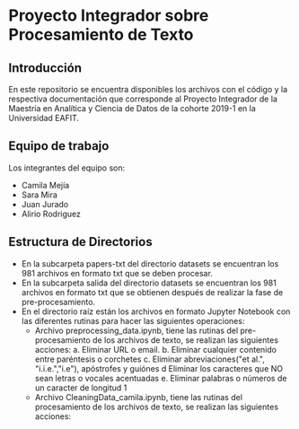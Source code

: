 # Proyecto Integrador sobre Procesamiento de Texto

## Introducción
En este repositorio se encuentra disponibles  los archivos con el código y la respectiva documentación que corresponde al Proyecto Integrador de la Maestría en Analítica y Ciencia de Datos de la cohorte 2019-1 en la  Universidad EAFIT.

## Equipo de trabajo
Los integrantes del equipo son:
-  Camila Mejía
-  Sara Mira
-  Juan Jurado
-  Alirio Rodriguez

## Estructura de Directorios
- En la subcarpeta papers-txt del directorio datasets se encuentran los 981 archivos en formato txt que se deben procesar.
- En la subcarpeta salida del directorio datasets se encuentran los 981 archivos en formato txt que se obtienen después de realizar la fase de pre-procesamiento.
- En el directorio raíz están los archivos en formato Jupyter Notebook con las diferentes rutinas para hacer las siguientes operaciones:
  * Archivo preprocessing_data.ipynb, tiene las rutinas del pre-procesamiento de los archivos de texto, se realizan las siguientes acciones:
    a. Eliminar URL o email.
    b. Eliminar cualquier contenido entre paréntesis o corchetes
    c. Eliminar abreviaciones("et al.", "i.i.e.","i.e"), apóstrofes y guiónes
    d Eliminar los caracteres que NO sean letras o vocales acentuadas
    e. Eliminar palabras o números de un caracter de longitud 1
  * Archivo CleaningData_camila.ipynb, tiene las rutinas del procesamiento de los archivos de texto, se realizan las siguientes acciones:
